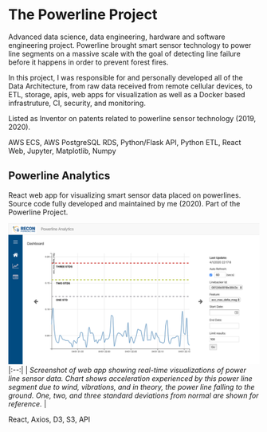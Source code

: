 # The Powerline Project
Advanced data science, data engineering, hardware and software engineering project.  Powerline brought smart sensor technology to power line segments on a massive scale with the goal of detecting line failure before it happens in order to prevent forest fires.

In this project, I was responsible for and personally developed all of the Data Architecture, from raw data received from remote cellular devices, to ETL, storage, apis, web apps for visualization as well as a Docker based infrastruture, CI, security, and monitoring.

Listed as Inventor on patents related to powerline sensor technology (2019, 2020).

AWS ECS, AWS PostgreSQL RDS, Python/Flask API, Python ETL, React Web, Jupyter, Matplotlib, Numpy

## Powerline Analytics

React web app for visualizing smart sensor data placed on powerlines.  Source code fully developed and maintained by me (2020).  Part of the Powerline Project.

![Visualization of power line sensor data](images/powerline-analytics.png)
|:--:| 
| *Screenshot of web app showing real-time visualizations of power line sensor data.  Chart shows acceleration experienced by this power line segment due to wind, vibrations, and in theory, the power line falling to the ground.  One, two, and three standard deviations from normal are shown for reference.* |

React, Axios, D3, S3, API




